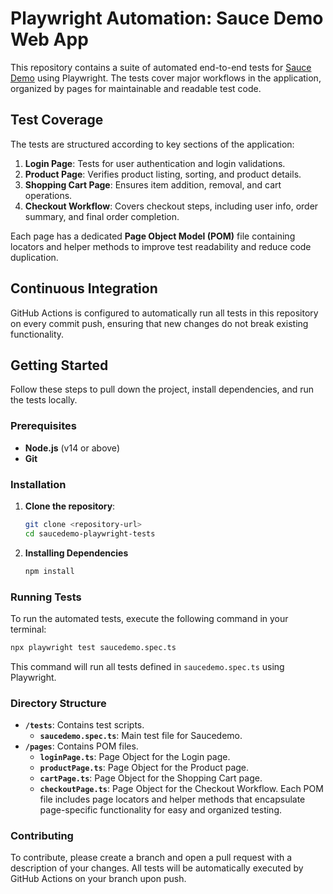 # Playwright Automation: Sauce Demo Web App

This repository contains a suite of automated end-to-end tests for [Sauce Demo](https://www.saucedemo.com/) using Playwright. The tests cover major workflows in the application, organized by pages for maintainable and readable test code.

## Test Coverage

The tests are structured according to key sections of the application:

1. **Login Page**: Tests for user authentication and login validations.
2. **Product Page**: Verifies product listing, sorting, and product details.
3. **Shopping Cart Page**: Ensures item addition, removal, and cart operations.
4. **Checkout Workflow**: Covers checkout steps, including user info, order summary, and final order completion.

Each page has a dedicated **Page Object Model (POM)** file containing locators and helper methods to improve test readability and reduce code duplication.

## Continuous Integration

GitHub Actions is configured to automatically run all tests in this repository on every commit push, ensuring that new changes do not break existing functionality.

## Getting Started

Follow these steps to pull down the project, install dependencies, and run the tests locally.

### Prerequisites

- **Node.js** (v14 or above)
- **Git**

### Installation

1. **Clone the repository**:

   ```bash
   git clone <repository-url>
   cd saucedemo-playwright-tests
   ```

2. **Installing Dependencies**
   ```bash
   npm install
   ```

### Running Tests

To run the automated tests, execute the following command in your terminal:

```bash
npx playwright test saucedemo.spec.ts
```

This command will run all tests defined in `saucedemo.spec.ts` using Playwright.

### Directory Structure

- **`/tests`**: Contains test scripts.
  - **`saucedemo.spec.ts`**: Main test file for Saucedemo.
- **`/pages`**: Contains POM files.
  - **`loginPage.ts`**: Page Object for the Login page.
  - **`productPage.ts`**: Page Object for the Product page.
  - **`cartPage.ts`**: Page Object for the Shopping Cart page.
  - **`checkoutPage.ts`**: Page Object for the Checkout Workflow.
    Each POM file includes page locators and helper methods that encapsulate page-specific functionality for easy and organized testing.

### Contributing

To contribute, please create a branch and open a pull request with a description of your changes. All tests will be automatically executed by GitHub Actions on your branch upon push.
